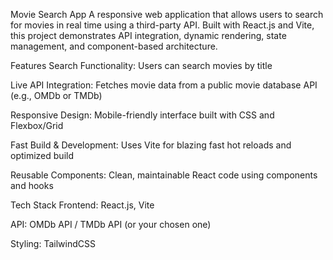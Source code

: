 Movie Search App
A responsive web application that allows users to search for movies in real time using a third-party API. Built with React.js and Vite, this project demonstrates API integration, dynamic rendering, state management, and component-based architecture.

Features
Search Functionality: Users can search movies by title

Live API Integration: Fetches movie data from a public movie database API (e.g., OMDb or TMDb)

Responsive Design: Mobile-friendly interface built with CSS and Flexbox/Grid

Fast Build & Development: Uses Vite for blazing fast hot reloads and optimized build

Reusable Components: Clean, maintainable React code using components and hooks

Tech Stack
Frontend: React.js, Vite

API: OMDb API / TMDb API (or your chosen one)

Styling: TailwindCSS 